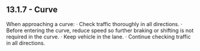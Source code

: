 ## 13.1.7 - Curve
When approaching a curve:
· Check traffic thoroughly in all directions.
· Before entering the curve, reduce speed so further braking or shifting is not required in the curve.
· Keep vehicle in the lane.
· Continue checking traffic in all directions.